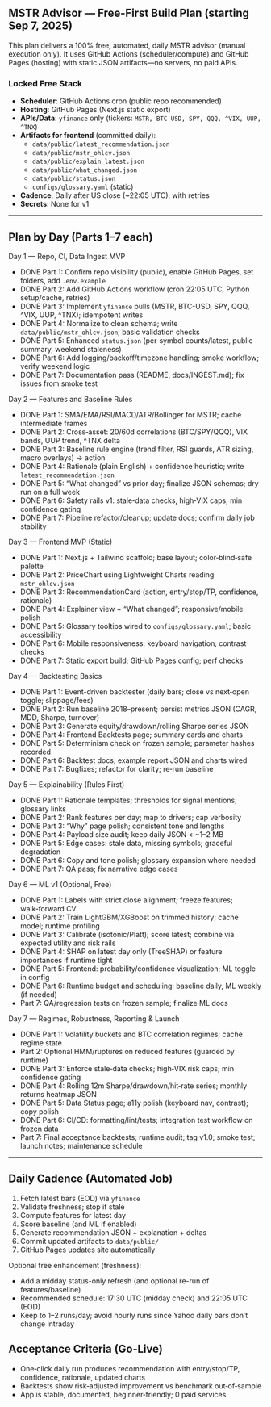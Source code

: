 ## MSTR Advisor — Free-First Build Plan (starting Sep 7, 2025)

This plan delivers a 100% free, automated, daily MSTR advisor (manual execution only). It uses GitHub Actions (scheduler/compute) and GitHub Pages (hosting) with static JSON artifacts—no servers, no paid APIs.

### Locked Free Stack
- **Scheduler**: GitHub Actions cron (public repo recommended)
- **Hosting**: GitHub Pages (Next.js static export)
- **APIs/Data**: `yfinance` only (tickers: `MSTR, BTC-USD, SPY, QQQ, ^VIX, UUP, ^TNX`)
- **Artifacts for frontend** (committed daily):
  - `data/public/latest_recommendation.json`
  - `data/public/mstr_ohlcv.json`
  - `data/public/explain_latest.json`
  - `data/public/what_changed.json`
  - `data/public/status.json`
  - `configs/glossary.yaml` (static)
- **Cadence**: Daily after US close (~22:05 UTC), with retries
- **Secrets**: None for v1

---

## Plan by Day (Parts 1–7 each)

Day 1 — Repo, CI, Data Ingest MVP
- DONE Part 1: Confirm repo visibility (public), enable GitHub Pages, set folders, add `.env.example`
- DONE Part 2: Add GitHub Actions workflow (cron 22:05 UTC, Python setup/cache, retries)
- DONE Part 3: Implement `yfinance` pulls (MSTR, BTC-USD, SPY, QQQ, ^VIX, UUP, ^TNX); idempotent writes
- DONE Part 4: Normalize to clean schema; write `data/public/mstr_ohlcv.json`; basic validation checks
- DONE Part 5: Enhanced `status.json` (per‑symbol counts/latest, public summary, weekend staleness)
- DONE Part 6: Add logging/backoff/timezone handling; smoke workflow; verify weekend logic
- DONE Part 7: Documentation pass (README, docs/INGEST.md); fix issues from smoke test

Day 2 — Features and Baseline Rules
- DONE Part 1: SMA/EMA/RSI/MACD/ATR/Bollinger for MSTR; cache intermediate frames
- DONE Part 2: Cross‑asset: 20/60d correlations (BTC/SPY/QQQ), VIX bands, UUP trend, ^TNX delta
- DONE Part 3: Baseline rule engine (trend filter, RSI guards, ATR sizing, macro overlays) → action
- DONE Part 4: Rationale (plain English) + confidence heuristic; write `latest_recommendation.json`
- DONE Part 5: “What changed” vs prior day; finalize JSON schemas; dry run on a full week
- DONE Part 6: Safety rails v1: stale‑data checks, high‑VIX caps, min confidence gating
- DONE Part 7: Pipeline refactor/cleanup; update docs; confirm daily job stability

Day 3 — Frontend MVP (Static)
- DONE Part 1: Next.js + Tailwind scaffold; base layout; color‑blind‑safe palette
- DONE Part 2: PriceChart using Lightweight Charts reading `mstr_ohlcv.json`
- DONE Part 3: RecommendationCard (action, entry/stop/TP, confidence, rationale)
- DONE Part 4: Explainer view + “What changed”; responsive/mobile polish
- DONE Part 5: Glossary tooltips wired to `configs/glossary.yaml`; basic accessibility
- DONE Part 6: Mobile responsiveness; keyboard navigation; contrast checks
- DONE Part 7: Static export build; GitHub Pages config; perf checks

Day 4 — Backtesting Basics
- DONE Part 1: Event-driven backtester (daily bars; close vs next‑open toggle; slippage/fees)
- DONE Part 2: Run baseline 2018–present; persist metrics JSON (CAGR, MDD, Sharpe, turnover)
- DONE Part 3: Generate equity/drawdown/rolling Sharpe series JSON
- DONE Part 4: Frontend Backtests page; summary cards and charts
- DONE Part 5: Determinism check on frozen sample; parameter hashes recorded
- DONE Part 6: Backtest docs; example report JSON and charts wired
- DONE Part 7: Bugfixes; refactor for clarity; re‑run baseline

Day 5 — Explainability (Rules First)
- DONE Part 1: Rationale templates; thresholds for signal mentions; glossary links
- DONE Part 2: Rank features per day; map to drivers; cap verbosity
- DONE Part 3: “Why” page polish; consistent tone and lengths
- DONE Part 4: Payload size audit; keep daily JSON < ~1–2 MB
- DONE Part 5: Edge cases: stale data, missing symbols; graceful degradation
- DONE Part 6: Copy and tone polish; glossary expansion where needed
- DONE Part 7: QA pass; fix narrative edge cases

Day 6 — ML v1 (Optional, Free)
- DONE Part 1: Labels with strict close alignment; freeze features; walk‑forward CV
- DONE Part 2: Train LightGBM/XGBoost on trimmed history; cache model; runtime profiling
- DONE Part 3: Calibrate (isotonic/Platt); score latest; combine via expected utility and risk rails
- DONE Part 4: SHAP on latest day only (TreeSHAP) or feature importances if runtime tight
- DONE Part 5: Frontend: probability/confidence visualization; ML toggle in config
- DONE Part 6: Runtime budget and scheduling: baseline daily, ML weekly (if needed)
- Part 7: QA/regression tests on frozen sample; finalize ML docs

Day 7 — Regimes, Robustness, Reporting & Launch
- DONE Part 1: Volatility buckets and BTC correlation regimes; cache regime state
- Part 2: Optional HMM/ruptures on reduced features (guarded by runtime)
- DONE Part 3: Enforce stale‑data checks; high‑VIX risk caps; min confidence gating
- DONE Part 4: Rolling 12m Sharpe/drawdown/hit‑rate series; monthly returns heatmap JSON
- DONE Part 5: Data Status page; a11y polish (keyboard nav, contrast); copy polish
- DONE Part 6: CI/CD: formatting/lint/tests; integration test workflow on frozen data
- Part 7: Final acceptance backtests; runtime audit; tag v1.0; smoke test; launch notes; maintenance schedule

---

## Daily Cadence (Automated Job)
1) Fetch latest bars (EOD) via `yfinance`
2) Validate freshness; stop if stale
3) Compute features for latest day
4) Score baseline (and ML if enabled)
5) Generate recommendation JSON + explanation + deltas
6) Commit updated artifacts to `data/public/`
7) GitHub Pages updates site automatically

Optional free enhancement (freshness):
- Add a midday status-only refresh (and optional re-run of features/baseline)
- Recommended schedule: 17:30 UTC (midday check) and 22:05 UTC (EOD)
- Keep to 1–2 runs/day; avoid hourly runs since Yahoo daily bars don’t change intraday

## Acceptance Criteria (Go‑Live)
- One‑click daily run produces recommendation with entry/stop/TP, confidence, rationale, updated charts
- Backtests show risk‑adjusted improvement vs benchmark out‑of‑sample
- App is stable, documented, beginner‑friendly; 0 paid services


